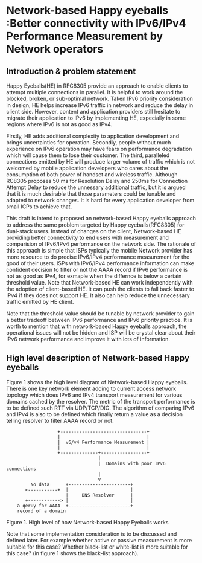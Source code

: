 # Network-based Happy eyeballs :Better connectivity with IPv6/IPv4 Performance Measurement by Network operators
 
## Introduction & problem statement

Happy Eyeballs(HE) in RFC8305 provide an approach to enable clients to attempt multiple connections in parallel. It is helpful to work around the blocked, broken, or sub-optimal network. Taken IPv6 priority consideration in design, HE helps increase IPv6 traffic in network and reduce the delay in client side. However, content and application providers still hesitate to migrate their application to IPv6 by implementing HE, expecially in some regions where IPv6 is not as good as IPv4.

Firstly, HE adds additional complexity to application development and brings uncertainties for operation. Secondly, people without much experience on IPv6 operation may have fears on performance degradation which will cause them to lose their customer. The third, paralleled connections emitted by HE will produce larger volume of traffic which is not welcomed by mobile application developers who cares about the consumption of both power of handset and wireless traffic. Although RC8305 proposes 50 ms for Resolution Delay and 250ms for Connection Attempt Delay to reduce the unnessary additional traffic, but it is argued that it is much desirable that those parameters could be tunable and adapted to network changes. It is hard for every application developer from small ICPs to achieve that.

This draft is intend to proposed an network-based Happy eyeballs approach to address the same problem targeted by Happy eyeballs(RFC8305) for dual-stack users. Instead of changes on the client, Network-based HE providing better connectivity to end users with measurement and comparision of IPv6/IPv4 performance on the network side. The rationale of this approach is simple that ISPs typically the mobile Network provider has more resource to do precise IPv6/IPv4 performance measurement for the good of their users. ISPs with IPv6/IPv4 performance information can make confident decision to filter or not the AAAA record if IPv6 performance is not as good as IPv4, for exmaple when the differnce is below a certain threshold value. Note that Network-based HE can work independently with the adoption of client-based HE. It can push the clients to fall back faster to IPv4 if they does not support HE. It also can help reduce the unnecessary traffic emitted by HE client. 

Note that the threshold value should be tunable by network provider to gain a better tradeoff between IPv6 performance and IPv6 priority practice. It is worth to mention that with network-based Happy eyeballs approach, the operational issues will not be hidden and ISP will be crystal clear about their IPv6 network performance and improve it with lots of information. 

## High level description of Network-based Happy eyeballs

Figure 1 shows the high level diagram of Network-based Happy eyeballs. There is one key network element adding to current access network topology which does IPv6 and IPv4 transport measurement for various domains cached by the resolver. The metric of the transport performance is to be defined such RTT via UDP/TCP/DIG. The algorithm of comparing IPv6 and IPv4 is also to be defined which finally return a value as a decision telling resolver to filter AAAA record or not.  


                       +--------------------------------+
                       |                                |
                       |  v6/v4 Performance Measurement |
                       |                                |
                       +--------------+-----------------+
                                      |
                                      |  Domains with poor IPv6 connections
                                      |
                                      v
             No data      +-----------------------+
           <-----------+  |                       |
                          |     DNS Resolver      |
           +------------> |                       |
        a qeruy for AAAA  +-----------------------+
        record of a domain

Figure 1. High level of how Network-based Happy Eyeballs works

Note that some implementation consideration is to be discussed and defined later. For example whether active or passive measurement is more suitable for this case? Whether black-list or white-list is more suitable for this case? (in figure 1 shows the black-list approach).
